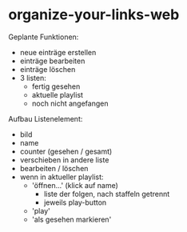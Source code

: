 # organize-your-links-web

Geplante Funktionen:
- neue einträge erstellen
- einträge bearbeiten
- einträge löschen
- 3 listen:
    - fertig gesehen
    - aktuelle playlist
    - noch nicht angefangen

Aufbau Listenelement:
- bild
- name
- counter (gesehen / gesamt)
- verschieben in andere liste
- bearbeiten / löschen
- wenn in aktueller playlist:
    - 'öffnen...' (klick auf name)
        - liste der folgen, nach staffeln getrennt
        - jeweils play-button
    - 'play'
    - 'als gesehen markieren'